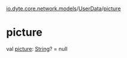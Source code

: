 [io.dyte.core.network.models](../index.md)/[UserData](index.md)/[picture](picture.md)

# picture


val [picture](picture.md): [String](https://kotlinlang.org/api/latest/jvm/stdlib/kotlin/-string/index.html)? = null
